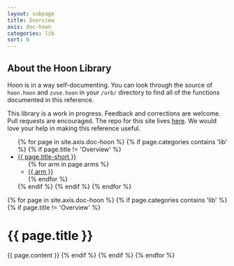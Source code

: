 ```yaml
---
layout: subpage
title: Overview
axis: doc-hoon
categories: lib
sort: 0
---
```


## About the Hoon Library

Hoon is in a way self-documenting. You can look through the source of `hoon.hoon` and `zuse.hoon` in your `/urb/` directory to find all of the functions documented in this reference. 

This library is a work in progress. Feedback and corrections are welcome. Pull requests are encouraged. The repo for this site lives [here](https://github.com/urbit/urbit.github.io). We would love your help in making this reference useful.

<script type="text/javascript" src="/public/js/subnav.js"></script>

<div class="subnav arms">
<ul>
{% for page in site.axis.doc-hoon %}
{% if page.categories contains 'lib' %}
{% if page.title != 'Overview' %}
<li>
    <a href="#" class="expand"></a>
	<a href="#{{ page.title | handleize }}" class="section">{{ page.title-short }}</a>
	<ul>
	{% for arm in page.arms %}
	<li>
	<a href="#{{ arm }}">{{ arm }}</a>
	</li>
	{% endfor %}
	</ul>
</li>
{% endif %}
{% endif %}
{% endfor %}
</ul>
</div>

{% for page in site.axis.doc-hoon %}
{% if page.categories contains 'lib' %}
{% if page.title != 'Overview' %}
<h1 id="{{ page.title | handleize }}">{{ page.title }}</h1>
{{ page.content }}
{% endif %}
{% endif %}
{% endfor %}